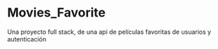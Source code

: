 # Movies_Favorite
Una proyecto full stack, de una api de películas favoritas de usuarios y autenticación 
